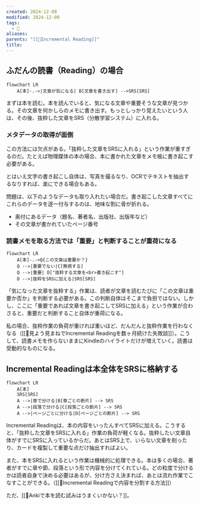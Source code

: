 ```yaml
---
created: 2024-12-08
modified: 2024-12-09
tags:
  - 💭
aliases: 
parents: "[[📝Incremental Reading]]"
title: 
---
```

## ふだんの読書（Reading）の場合
```mermaid
flowchart LR
	A[本]-.->|文章が気になる| B[文章を書き出す] -->SRS[SRS]
```
まずは本を読む。本を読んでいると、気になる文章や重要そうな文章が見つかる。その文章を何かしらのメモに書き出す。もっとしっかり覚えたいという人は、その後、抜粋した文章をSRS（分散学習システム）に入れる。

### メタデータの取得が面倒
この方法には欠点がある。「抜粋した文章をSRSに入れる」という作業が重すぎるのだ。たとえば物理媒体の本の場合、本に書かれた文章をメモ帳に書き起こす必要がある。

とはいえ文字の書き起こし自体は、写真を撮るなり、OCRでテキストを抽出するなりすれば、楽にできる場合もある。

問題は、以下のようなデータも取り入れたい場合だ。書き起こした文章すべてにこれらのデータを逐一付与するのは、地味な割に骨が折れる。
- 奥付にあるデータ（題名、著者名、出版社、出版年など）
- その文章が書かれていたページ番号

### 読書メモを取る方法では「重要」と判断することが重荷になる
```mermaid
flowchart LR
	A[本]-.->Q{この文章は重要か？}
	Q -->|重要でない|C[無視する]
	Q -->|重要| D["抜粋する文章を<br>書き起こす"]
	D -->|抜粋をSRSに加える|SRS[SRS]
```

「気になった文章を抜粋する」作業は、読者が文章を読むたびに「この文章は重要か否か」を判断する必要がある。この判断自体はそこまで負担ではない。しかし、ここに「重要であれば文章を書き起こしてSRSに加える」という作業が合わさると、重要だと判断すること自体が重荷になる。

私の場合、抜粋作業の負荷が重ければ重いほど、だんだんと抜粋作業を行わなくなる（[[💭見よう見まねでIncremental Readingを数ヶ月続けた失敗談]]）。こうして、読書メモを作らないままにKindleのハイライトだけが増えていく。読書は受動的なものになる。

## Incremental Readingは本全体をSRSに格納する
```mermaid
flowchart LR
	A[本]
	SRS[SRS]
	A -->|章で分ける|B[章ごとの断片] --> SRS
	A -->|段落で分ける|C[段落ごとの断片] --> SRS
	A -->|ページごとに分ける|D[ページごとの断片] --> SRS
```
Incremental Readingは、本の内容をいったんすべてSRSに加える。こうすると、「抜粋した文章をSRSに入れる」作業の負荷が軽くなる。抜粋したい文章自体がすでにSRSに入っているからだ。あとはSRS上で、いらない文章を削ったり、カードを複製して重要な点だけ抽出すればよい。

また、本をSRSに入れるという作業は機械的に処理できる。本は多くの場合、著者がすでに章や節、段落という形で内容を分けてくれている。どの粒度で分けるかは読者自身で決める必要はあるが、分け方さえ決まれば、あとは流れ作業でこなすことができる。（[[💭Incremental Readingで内容を分割する方法]]）

ただ、[[💭Ankiで本を読む試みはうまくいかない？]]。